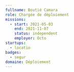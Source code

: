 ```yaml
---
fullname: Boutié Camara
role: Chargée de déploiement
missions:
  - start: 2021-05-03
    end: 2021-11-07
    status: independent
    employer: Octo
startups:
  - locatio
badges:
  - segur
domaine: Déploiement
---
```


